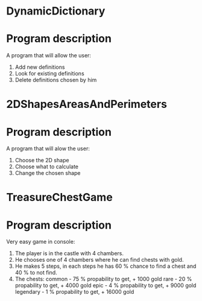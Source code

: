 # DynamicDictionary

# Program description
A program that will allow the user:
1) Add new definitions
2) Look for existing definitions
3) Delete definitions chosen by him

# 2DShapesAreasAndPerimeters

# Program description
A program that will alow the user:
1) Choose the 2D shape
2) Choose what to calculate
3) Change the chosen shape

# TreasureChestGame

# Program description
Very easy game in console: 
1) The player is in the castle with 4 chambers.
2) He chooses one of 4 chambers where he can find chests with gold.
3) He makes 5 steps, in each steps he has 60 % chance to find a chest and 40 % to not find.
4) The chests:
common - 75 % propability to get, + 1000 gold
rare - 20 % propability to get, + 4000 gold
epic - 4 % propability to get, + 9000 gold 
legendary - 1 % propability to get, + 16000 gold 
